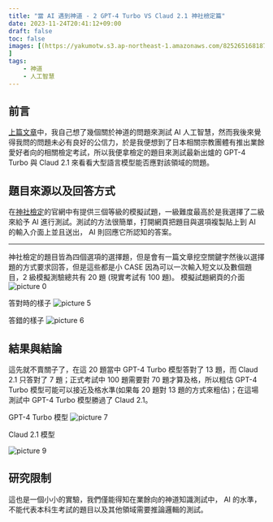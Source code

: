 ```yaml
---
title: "當 AI 遇到神道 - 2 GPT-4 Turbo VS Claud 2.1 神社檢定篇"
date: 2023-11-24T20:41:12+09:00
draft: false
toc: false
images: [(https://yakumotw.s3.ap-northeast-1.amazonaws.com/8252651681876e07d92c0e129e9d5203ce6d40cd874c1b5c1127685220d5a8c8.jpg)  
]
tags:
    - 神道
    - 人工智慧
---
```

## 前言
[上篇文章](https://yakumo.tw/other/shinto/)中，我自己想了幾個關於神道的問題來測試 AI 人工智慧，然而我後來覺得我問的問題未必有良好的公信力，於是我便想到了日本相關宗教團體有推出業餘愛好者向的相關檢定考試，所以我便拿檢定的題目來測試最新出爐的 GPT-4 Turbo 與 Claud 2.1 來看看大型語言模型能否應對該領域的問題。
## 題目來源以及回答方式
在[神社檢定](https://www.jinjakentei.jp/)的官網中有提供三個等級的模擬試題，一級難度最高於是我選擇了二級來給予 AI 進行測試。測試的方法很簡單，打開網頁把題目與選項複製貼上到 AI 的輸入介面上並且送出， AI 則回應它所認知的答案。
***
神社檢定的題目皆為四個選項的選擇題，但是會有一篇文章挖空關鍵字然後以選擇題的方式要求回答，但是這些都是小 CASE 因為可以一次輸入短文以及數個題目，2 級模擬測驗總共有 20 題 (現實考試有 100 題)。
模擬試題網頁的介面
![picture 0](https://yakumotw.s3.ap-northeast-1.amazonaws.com/68b4c4f73e8aea214d2edb42eefb38446bc4bca118f63cbe865872804c8551f5.png)  

答對時的樣子
![picture 5](https://yakumotw.s3.ap-northeast-1.amazonaws.com/41086d21621f38c5c0516c828aff1214be432c3b9f15d01d19a95c4be98b59cc.png)  

答錯的樣子
![picture 6](https://yakumotw.s3.ap-northeast-1.amazonaws.com/874beb3f365e08fa5b57b2d8629a2939e856cc6cdf96f269b56fead79c762b4f.png)  


## 結果與結論
這先就不賣關子了，在這 20 題當中 GPT-4 Turbo 模型答對了 13 題，而 Claud 2.1 只答對了 7 題；正式考試中 100 題需要對 70 題才算及格，所以粗估 GPT-4 Turbo 模型可能可以接近及格水準(如果每 20 題對 13 題的方式來粗估)；在這場測試中 GPT-4 Turbo 模型勝過了 Claud 2.1。

GPT-4 Turbo 模型
![picture 7](https://yakumotw.s3.ap-northeast-1.amazonaws.com/e2aded0473533a9a562999307325a75adf1a4aa15fd0e99ba278d592d067f09e.jpg)  

Claud 2.1 模型

![picture 9](https://yakumotw.s3.ap-northeast-1.amazonaws.com/0d3ee852407d882883b0bfe5f1c4d6fa1907fe46822006f829686916c494f881.jpg)  

## 研究限制
這也是一個小小的實驗，我們僅能得知在業餘向的神道知識測試中， AI 的水準，不能代表本科生考試的題目以及其他領域需要推論邏輯的測試。

